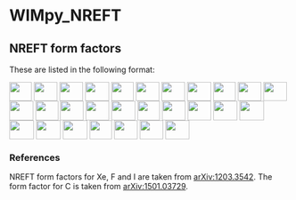 # WIMpy_NREFT


## NREFT form factors

These are listed in the following format:

<img src="https://rawgit.com/bradkav/WIMpy_NREFT/None/svgs/fd9fb5e3ae25fac3234583a13ad57d26.svg?invert_in_darkmode" align=middle width=40.441995pt height=34.27314pt/>
<img src="https://rawgit.com/bradkav/WIMpy_NREFT/None/svgs/90835754caeb33af3e54441839ef841e.svg?invert_in_darkmode" align=middle width=41.78658pt height=34.27314pt/>
<img src="https://rawgit.com/bradkav/WIMpy_NREFT/None/svgs/6b34d2a7038265f5a2ad7b51e6b988c5.svg?invert_in_darkmode" align=middle width=41.78658pt height=34.27314pt/>
<img src="https://rawgit.com/bradkav/WIMpy_NREFT/None/svgs/6f8b70defb6e7a503c86d5df3d04bc3c.svg?invert_in_darkmode" align=middle width=43.131pt height=34.27314pt/>
<img src="https://rawgit.com/bradkav/WIMpy_NREFT/None/svgs/e1e56ce71460500530b3199d073d42e9.svg?invert_in_darkmode" align=middle width=40.441995pt height=34.27314pt/>
<img src="https://rawgit.com/bradkav/WIMpy_NREFT/None/svgs/072fd170268d2eca331b020ac604aa05.svg?invert_in_darkmode" align=middle width=41.78658pt height=34.27314pt/>
<img src="https://rawgit.com/bradkav/WIMpy_NREFT/None/svgs/e56d3e549bc0454d38a91d1c8bd87ab3.svg?invert_in_darkmode" align=middle width=41.78658pt height=34.27314pt/>
<img src="https://rawgit.com/bradkav/WIMpy_NREFT/None/svgs/9e811f12b9b242caa5a1c0e00b10f09b.svg?invert_in_darkmode" align=middle width=43.131pt height=34.27314pt/>
<img src="https://rawgit.com/bradkav/WIMpy_NREFT/None/svgs/8c13911baf7a3ad7751d7dce81d38ce0.svg?invert_in_darkmode" align=middle width=40.441995pt height=34.27314pt/>
<img src="https://rawgit.com/bradkav/WIMpy_NREFT/None/svgs/5bab78991e045d86e3e1f107fe3b35d8.svg?invert_in_darkmode" align=middle width=41.78658pt height=34.27314pt/>
<img src="https://rawgit.com/bradkav/WIMpy_NREFT/None/svgs/5c7d32afacd50fd8a5c14c6103d775b0.svg?invert_in_darkmode" align=middle width=41.78658pt height=34.27314pt/>
<img src="https://rawgit.com/bradkav/WIMpy_NREFT/None/svgs/ca36fe30e5657d0e7df8a02c09ec8ca6.svg?invert_in_darkmode" align=middle width=43.131pt height=34.27314pt/>
<img src="https://rawgit.com/bradkav/WIMpy_NREFT/None/svgs/4f58cf52a2b05ba612990973ecfd4ab0.svg?invert_in_darkmode" align=middle width=40.441995pt height=34.27314pt/>
<img src="https://rawgit.com/bradkav/WIMpy_NREFT/None/svgs/af010f9c09e35e4b87c2b61d9a79616a.svg?invert_in_darkmode" align=middle width=41.78658pt height=34.27314pt/>
<img src="https://rawgit.com/bradkav/WIMpy_NREFT/None/svgs/17b59861b266c443c306b5a566226611.svg?invert_in_darkmode" align=middle width=41.78658pt height=34.27314pt/>
<img src="https://rawgit.com/bradkav/WIMpy_NREFT/None/svgs/25f8faf58737d37b253171eb0269ac1d.svg?invert_in_darkmode" align=middle width=43.131pt height=34.27314pt/>
<img src="https://rawgit.com/bradkav/WIMpy_NREFT/None/svgs/950dd7fd1554b0810e6f9c79ba631751.svg?invert_in_darkmode" align=middle width=40.441995pt height=34.27314pt/>
<img src="https://rawgit.com/bradkav/WIMpy_NREFT/None/svgs/97bee37d1a2c2ebf8474f735051508bd.svg?invert_in_darkmode" align=middle width=41.78658pt height=34.27314pt/>
<img src="https://rawgit.com/bradkav/WIMpy_NREFT/None/svgs/890e18a392ff5030816fe8ef1b3d5060.svg?invert_in_darkmode" align=middle width=41.78658pt height=34.27314pt/>
<img src="https://rawgit.com/bradkav/WIMpy_NREFT/None/svgs/a0bd5c6a335582a53fd2a36f6eb5975b.svg?invert_in_darkmode" align=middle width=43.131pt height=34.27314pt/>
<img src="https://rawgit.com/bradkav/WIMpy_NREFT/None/svgs/4324556c84c6fbcebb4b10faaefcd942.svg?invert_in_darkmode" align=middle width=44.00616pt height=34.27314pt/>
<img src="https://rawgit.com/bradkav/WIMpy_NREFT/None/svgs/b1d8c52546db41457daa205123560d2b.svg?invert_in_darkmode" align=middle width=44.00616pt height=34.27314pt/>
<img src="https://rawgit.com/bradkav/WIMpy_NREFT/None/svgs/738329e1ca61dfa54c0de80afb55078d.svg?invert_in_darkmode" align=middle width=44.00616pt height=34.27314pt/>
<img src="https://rawgit.com/bradkav/WIMpy_NREFT/None/svgs/4d8482b7ff990a7199bae1b4a6e7c74d.svg?invert_in_darkmode" align=middle width=44.00616pt height=34.27314pt/>
<img src="https://rawgit.com/bradkav/WIMpy_NREFT/None/svgs/45fc3fa66613ebe5a510b7f218a75430.svg?invert_in_darkmode" align=middle width=40.441995pt height=34.27314pt/>
<img src="https://rawgit.com/bradkav/WIMpy_NREFT/None/svgs/513102eebb6e55c1fb3e40cb9918589e.svg?invert_in_darkmode" align=middle width=41.78658pt height=34.27314pt/>
<img src="https://rawgit.com/bradkav/WIMpy_NREFT/None/svgs/50494dba0cc1a682a911cea6d097b9f7.svg?invert_in_darkmode" align=middle width=41.78658pt height=34.27314pt/>
<img src="https://rawgit.com/bradkav/WIMpy_NREFT/None/svgs/c1e3b1f50c23aee287a3abffd136a0d0.svg?invert_in_darkmode" align=middle width=43.131pt height=34.27314pt/>

### References

NREFT form factors for Xe, F and I are taken from [arXiv:1203.3542](https://arxiv.org/abs/1203.3542). The form factor for C is taken from [arXiv:1501.03729](https://arxiv.org/abs/1501.03729).